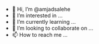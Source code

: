 - 👋 Hi, I’m @amjadsalehe
- 👀 I’m interested in ...
- 🌱 I’m currently learning ...
- 💞️ I’m looking to collaborate on ...
- 📫 How to reach me ...

<!---
amjadsalehe/amjadsalehe is a ✨ special ✨ repository because its `README.md` (this file) appears on your GitHub profile.
You can click the Preview link to take a look at your changes.
--->
